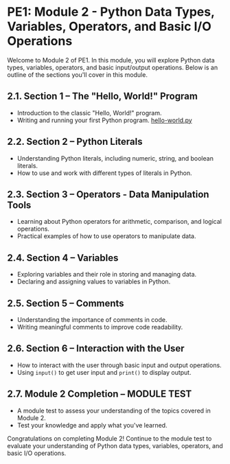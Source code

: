 # PE1: Module 2 - Python Data Types, Variables, Operators, and Basic I/O Operations

Welcome to Module 2 of PE1. In this module, you will explore Python data types, variables, operators, and basic input/output operations. Below is an outline of the sections you'll cover in this module.

## 2.1. Section 1 – The "Hello, World!" Program
- Introduction to the classic "Hello, World!" program.
- Writing and running your first Python program. [hello-world.py](/PE1:%20Module%202.%20Python%20Data%20Types,%20Variables,%20Operators,%20and%20Basic%20I/2.1.2%20The%20print()%20function/hello-world.py)

## 2.2. Section 2 – Python Literals
- Understanding Python literals, including numeric, string, and boolean literals.
- How to use and work with different types of literals in Python.

## 2.3. Section 3 – Operators - Data Manipulation Tools
- Learning about Python operators for arithmetic, comparison, and logical operations.
- Practical examples of how to use operators to manipulate data.

## 2.4. Section 4 – Variables
- Exploring variables and their role in storing and managing data.
- Declaring and assigning values to variables in Python.

## 2.5. Section 5 – Comments
- Understanding the importance of comments in code.
- Writing meaningful comments to improve code readability.

## 2.6. Section 6 – Interaction with the User
- How to interact with the user through basic input and output operations.
- Using `input()` to get user input and `print()` to display output.

## 2.7. Module 2 Completion – MODULE TEST
- A module test to assess your understanding of the topics covered in Module 2.
- Test your knowledge and apply what you've learned.

Congratulations on completing Module 2! Continue to the module test to evaluate your understanding of Python data types, variables, operators, and basic I/O operations.
